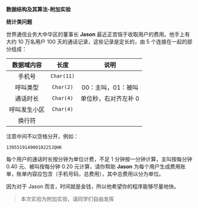 **数据结构及其算法-附加实验**

**统计类问题**

世界通信业务大中华区的董事长 **Jason** 最近正苦恼于收取用户的费用。他手上有大约 $10$ 万名用户 $100$ 天的通话记录，这些记录是定长的，由 $5$ 个连接在一起的部分组成：

|  数据域内容  |    长度    |         说明         |
| :----------: | :--------: | :------------------: |
|    手机号    | `Char(11)` |                      |
|   呼叫类型   | `Char(2)`  |  00：主叫，01：被叫  |
|   通话时长   | `Char(4)`  | 单位秒，右对齐左补 0 |
| 呼叫发生小区 | `Char(4)`  |                      |
|    换行符    |            |                      |

注意中间不以空格分开，例如：

```
13955191490010225JQHK
```

每个用户的通话时长按分钟为单位计费，不足 $1$ 分钟按一分钟计算，主叫按每分钟 $0.40$ 元、被叫按每分钟 $0.20$ 元计算，请你帮助 **Jason** 为每个用户生成费用账单，账单内容应包含（手机号码，总费用），其中总费用以分为单位。

因为对于 Jason 而言，时间就是金钱，所以他希望你的程序能够尽量地快。

> 本次实验为附加实验，请同学们自由发挥

